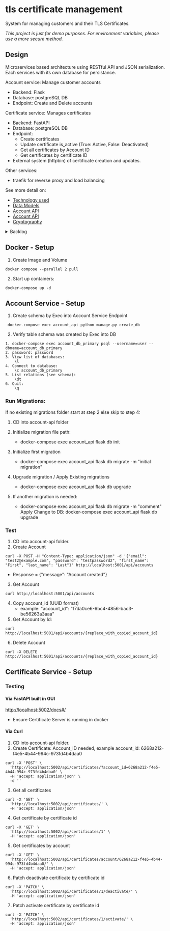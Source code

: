 # tls certificate management

System for managing customers and their TLS Certificates.

_This project is just for demo purposes. For environment variables, please use a more secure method._

## Design

Microservices based architecture using RESTful API and JSON serialization. Each services with its own database for persistance.

Account service: Manage customer accounts

- Backend: Flask
- Database: postgreSQL DB
- Endpoint: Create and Delete accounts

Certificate service: Manages certificates

- Backend: FastAPI
- Database: postgreSQL DB
- Endpoint:
  - Create certificates
  - Update certificate is_active (True: Active, False: Deactivated)
  - Get all certificates by Account ID
  - Get certificates by certificate ID
- External system (httpbin) of certificate creation and updates.

Other services:

- traefik for reverse proxy and load balancing

See more detail on:

- [Technology used](./docs/technology.md)
- [Data Models](./docs/data-model.md)
- [Account API](./docs/api/account.md)
- [Account API](./docs/api/certificate.md)
- [Cryptography](./docs/cryptography.md)

<details>
<summary> Backlog</summary>

1. frontend
2. redis: Caching layer between services and DB
3. replica of DB (read, write)
4. kafka: Message broker for inter-service communication

- Listen to event changes to Certificate Status

5. Service registry
6. Metrics
7. Kubernetes for orchestration, load balancing, and API Gateway.

</details>

## Docker - Setup

1. Create Image and Volume

```
docker compose --parallel 2 pull
```

2. Start up containers:

```
docker-compose up -d
```

## Account Service - Setup

1. Create schema by Exec into Account Service Endpoint

```
 docker-compose exec account_api python manage.py create_db
```

2. Verify table schema was created by Exec into DB

```
1. docker-compose exec account_db_primary psql --username=user --dbname=account_db_primary
2. password: password
3. View list of databases:
    \l
4. Connect to database:
    \c account_db_primary
5. List relations (see schema):
    \dt
6. Quit:
    \q
```

### Run Migrations:

If no existing migrations folder start at step 2 else skip to step 4:

1. CD into account-api folder
2. Initialize migration file path:

   - docker-compose exec account_api flask db init

3. Initialize first migration

   - docker-compose exec account_api flask db migrate -m "initial migration"

4. Upgrade migration / Apply Existing migrations

   - docker-compose exec account_api flask db upgrade

5. If another migration is needed:
   - docker-compose exec account_api flask db migrate -m "comment"
     Apply Change to DB: docker-compose exec account_api flask db upgrade

### Test

1. CD into account-api folder.
2. Create Account

```
curl -X POST -H "Content-Type: application/json" -d '{"email": "test2@example.com", "password": "testpassword2", "first_name": "First", "last_name": "Last"}' http://localhost:5001/api/accounts

```

- Response = {"message": "Account created"}

3. Get Account

```
curl http://localhost:5001/api/accounts
```

4. Copy account_id (UUID format)
   - example: "account_id": "17da0ce6-6bc4-4856-bac3-be56263a3aaa"
5. Get Account by Id:

```
curl http://localhost:5001/api/accounts/{replace_with_copied_account_id}

```

6. Delete Account

```
curl -X DELETE http://localhost:5001/api/accounts/{replace_with_copied_account_id}
```

## Certificate Service - Setup

### Testing

#### Via FastAPI built in GUI

[http://localhost:5002/docs#/](http://localhost:5002/docs#/)

- Ensure Certificate Server is running in docker

#### Via Curl

1. CD into account-api folder.
2. Create Certificate: Account_ID needed, example account_id: 6268a212-f4e5-4b44-994c-973fd4b4daa0

```
curl -X 'POST' \
  'http://localhost:5002/api/certificates/?account_id=6268a212-f4e5-4b44-994c-973fd4b4daa0' \
  -H 'accept: application/json' \
  -d ''

```

3. Get all certificates

```
curl -X 'GET' \
  'http://localhost:5002/api/certificates/' \
  -H 'accept: application/json'
```

4. Get certificate by certificate id

```
curl -X 'GET' \
  'http://localhost:5002/api/certificates/1' \
  -H 'accept: application/json'
```

5. Get certificates by account

```
curl -X 'GET' \
  'http://localhost:5002/api/certificates/account/6268a212-f4e5-4b44-994c-973fd4b4daa0/' \
  -H 'accept: application/json'
```

6. Patch deactivate certificate by certificate id

```
curl -X 'PATCH' \
  'http://localhost:5002/api/certificates/1/deactivate/' \
  -H 'accept: application/json'
```

7. Patch activate certificate by certificate id

```
curl -X 'PATCH' \
  'http://localhost:5002/api/certificates/1/activate/' \
  -H 'accept: application/json'
```
